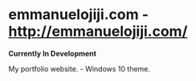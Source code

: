 # emmanuelojiji.com - http://emmanuelojiji.com/

**Currently In Development** 

My portfolio website. - Windows 10 theme.
